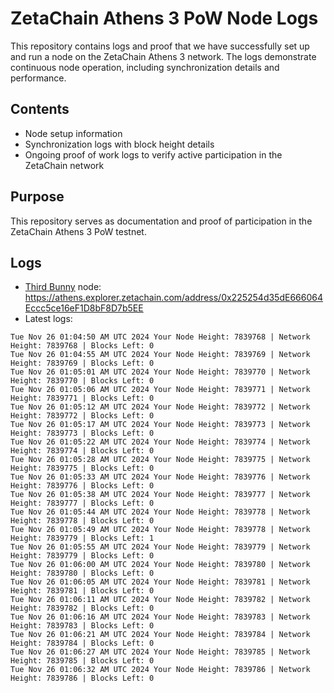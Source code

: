 # ZetaChain Athens 3 PoW Node Logs
This repository contains logs and proof that we have successfully set up and run a node on the ZetaChain Athens 3 network. The logs demonstrate continuous node operation, including synchronization details and performance.

## Contents
- Node setup information
- Synchronization logs with block height details
- Ongoing proof of work logs to verify active participation in the ZetaChain network

## Purpose
This repository serves as documentation and proof of participation in the ZetaChain Athens 3 PoW testnet.

## Logs

- [Third Bunny](https://thirdbunny.xyz/) node: https://athens.explorer.zetachain.com/address/0x225254d35dE666064Eccc5ce16eF1D8bF8D7b5EE
- Latest logs:
```
Tue Nov 26 01:04:50 AM UTC 2024 Your Node Height: 7839768 | Network Height: 7839768 | Blocks Left: 0
Tue Nov 26 01:04:55 AM UTC 2024 Your Node Height: 7839769 | Network Height: 7839769 | Blocks Left: 0
Tue Nov 26 01:05:01 AM UTC 2024 Your Node Height: 7839770 | Network Height: 7839770 | Blocks Left: 0
Tue Nov 26 01:05:06 AM UTC 2024 Your Node Height: 7839771 | Network Height: 7839771 | Blocks Left: 0
Tue Nov 26 01:05:12 AM UTC 2024 Your Node Height: 7839772 | Network Height: 7839772 | Blocks Left: 0
Tue Nov 26 01:05:17 AM UTC 2024 Your Node Height: 7839773 | Network Height: 7839773 | Blocks Left: 0
Tue Nov 26 01:05:22 AM UTC 2024 Your Node Height: 7839774 | Network Height: 7839774 | Blocks Left: 0
Tue Nov 26 01:05:28 AM UTC 2024 Your Node Height: 7839775 | Network Height: 7839775 | Blocks Left: 0
Tue Nov 26 01:05:33 AM UTC 2024 Your Node Height: 7839776 | Network Height: 7839776 | Blocks Left: 0
Tue Nov 26 01:05:38 AM UTC 2024 Your Node Height: 7839777 | Network Height: 7839777 | Blocks Left: 0
Tue Nov 26 01:05:44 AM UTC 2024 Your Node Height: 7839778 | Network Height: 7839778 | Blocks Left: 0
Tue Nov 26 01:05:49 AM UTC 2024 Your Node Height: 7839778 | Network Height: 7839779 | Blocks Left: 1
Tue Nov 26 01:05:55 AM UTC 2024 Your Node Height: 7839779 | Network Height: 7839779 | Blocks Left: 0
Tue Nov 26 01:06:00 AM UTC 2024 Your Node Height: 7839780 | Network Height: 7839780 | Blocks Left: 0
Tue Nov 26 01:06:05 AM UTC 2024 Your Node Height: 7839781 | Network Height: 7839781 | Blocks Left: 0
Tue Nov 26 01:06:11 AM UTC 2024 Your Node Height: 7839782 | Network Height: 7839782 | Blocks Left: 0
Tue Nov 26 01:06:16 AM UTC 2024 Your Node Height: 7839783 | Network Height: 7839783 | Blocks Left: 0
Tue Nov 26 01:06:21 AM UTC 2024 Your Node Height: 7839784 | Network Height: 7839784 | Blocks Left: 0
Tue Nov 26 01:06:27 AM UTC 2024 Your Node Height: 7839785 | Network Height: 7839785 | Blocks Left: 0
Tue Nov 26 01:06:32 AM UTC 2024 Your Node Height: 7839786 | Network Height: 7839786 | Blocks Left: 0
```
